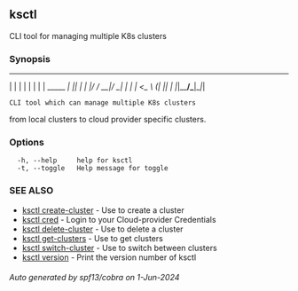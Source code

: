 ## ksctl

CLI tool for managing multiple K8s clusters

### Synopsis


  _             _   _ 
 | |           | | | |
 | | _____  ___| |_| |
 | |/ / __|/ __| __| |
 |   <\__ \ (__| |_| |
 |_|\_\___/\___|\__|_|

	CLI tool which can manage multiple K8s clusters
from local clusters to cloud provider specific clusters.

### Options

```
  -h, --help     help for ksctl
  -t, --toggle   Help message for toggle
```

### SEE ALSO

* [ksctl create-cluster](ksctl_create-cluster.md)	 - Use to create a cluster
* [ksctl cred](ksctl_cred.md)	 - Login to your Cloud-provider Credentials
* [ksctl delete-cluster](ksctl_delete-cluster.md)	 - Use to delete a cluster
* [ksctl get-clusters](ksctl_get-clusters.md)	 - Use to get clusters
* [ksctl switch-cluster](ksctl_switch-cluster.md)	 - Use to switch between clusters
* [ksctl version](ksctl_version.md)	 - Print the version number of ksctl

###### Auto generated by spf13/cobra on 1-Jun-2024
